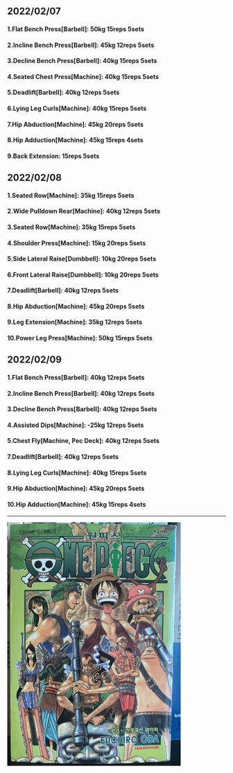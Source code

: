 ## 2022/02/07
#### 1.Flat Bench Press\[Barbell\]: 50kg 15reps 5sets 
#### 2.Incline Bench Press\[Barbell\]: 45kg 12reps 5sets 
#### 3.Decline Bench Press\[Barbell\]: 40kg 15reps 5sets
#### 4.Seated Chest Press\[Machine\]: 40kg 15reps 5sets
#### 5.Deadlift\[Barbell\]: 40kg 12reps 5sets
#### 6.Lying Leg Curls\[Machine\]: 40kg 15reps 5sets
#### 7.Hip Abduction\[Machine\]: 45kg 20reps 5sets
#### 8.Hip Adduction\[Machine\]: 45kg 15reps 4sets
#### 9.Back Extension: 15reps 5sets

## 2022/02/08
#### 1.Seated Row\[Machine]: 35kg 15reps 5sets
#### 2.Wide Pulldown Rear\[Machine\]: 40kg 12reps 5sets
#### 3.Seated Row\[Machine]: 35kg 15reps 5sets
#### 4.Shoulder Press\[Machine\]: 15kg 20reps 5sets
#### 5.Side Lateral Raise\[Dumbbell\]: 10kg 20reps 5sets
#### 6.Front Lateral Raise\[Dumbbell\]: 10kg 20reps 5sets
#### 7.Deadlift\[Barbell\]: 40kg 12reps 5sets
#### 8.Hip Abduction\[Machine\]: 45kg 20reps 5sets
#### 9.Leg Extension\[Machine]: 35kg 12reps 5sets
#### 10.Power Leg Press\[Machine\]: 50kg 15reps 5sets

## 2022/02/09
#### 1.Flat Bench Press\[Barbell\]: 40kg 12reps 5sets 
#### 2.Incline Bench Press\[Barbell\]: 40kg 12reps 5sets 
#### 3.Decline Bench Press\[Barbell\]: 40kg 12reps 5sets
#### 4.Assisted Dips\[Machine\]: -25kg 12reps 5sets
#### 5.Chest Fly\[Machine, Pec Deck\]: 40kg 12reps 5sets
#### 7.Deadlift\[Barbell\]: 40kg 12reps 5sets
#### 8.Lying Leg Curls\[Machine\]: 40kg 15reps 5sets
#### 9.Hip Abduction\[Machine\]: 45kg 20reps 5sets
#### 10.Hip Adduction\[Machine\]: 45kg 15reps 4sets

---

<img src='./_resources/__028.png' width='400px' />
